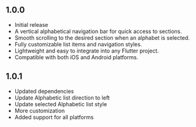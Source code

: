## 1.0.0

* Initial release
* A vertical alphabetical navigation bar for quick access to sections.
* Smooth scrolling to the desired section when an alphabet is selected.
* Fully customizable list items and navigation styles.
* Lightweight and easy to integrate into any Flutter project.
* Compatible with both iOS and Android platforms.

## 1.0.1

* Updated dependencies
* Update Alphabetic list direction to left
* Update selected Alphabetic list style
* More customization
* Added support for all platforms